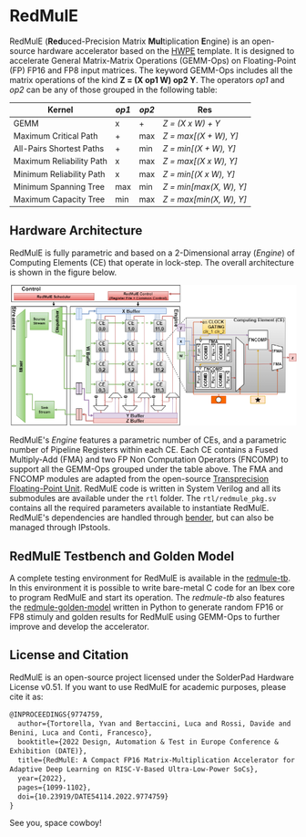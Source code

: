 # RedMulE
RedMulE (**Red**uced-Precision Matrix **Mul**tiplication **E**ngine) is an open-source hardware accelerator based on the [HWPE](https://hwpe-doc.readthedocs.io/en/latest/index.html) template. It is designed to accelerate General Matrix-Matrix Operations (GEMM-Ops) on Floating-Point (FP) FP16 and FP8 input matrices. The keyword GEMM-Ops includes all the matrix operations of the kind **Z = (X op1 W) op2 Y**. The operators *op1* and *op2* can be any of those grouped in the following table:

| Kernel                    | *op1*  | *op2*  | Res                                      |
| --------                  | -------- | -------- | --------                               |
|          GEMM             | x        |    +     | *Z = (X x W) + Y*
| Maximum Critical Path     |    +     |   max   | *Z = max[(X + W), Y]*
| All-Pairs Shortest Paths  |    +     |   min    | *Z = min[(X + W), Y]*
| Maximum Reliability Path  |    x     |   max    | *Z = max[(X x W), Y]*
| Minimum Reliability Path  |    x     |   max    | *Z = min[(X x W), Y]*
| Minimum Spanning Tree     |    max   |   min    | *Z = min[max(X, W), Y]*
| Maximum Capacity Tree     |    min   |   max    | *Z = max[min(X, W), Y]*

## Hardware Architecture
RedMulE is fully parametric and based on a 2-Dimensional array (*Engine*) of Computing Elements (CE) that operate in lock-step. The overall architecture is shown in the figure below.

![](doc/redmule_overview.png)

RedMulE's *Engine* features a parametric number of CEs, and a parametric number of Pipeline Registers within each CE. Each CE contains a Fused Multiply-Add (FMA) and two FP Non Computation Operators (FNCOMP) to support all the GEMM-Ops grouped under the table above. The FMA and FNCOMP modules are adapted from the open-source [Transprecision Floating-Point Unit](https://github.com/openhwgroup/cvfpu).
RedMulE code is written in System Verilog and all its submodules are available under the `rtl` folder. The `rtl/redmule_pkg.sv` contains all the required parameters available to instantiate RedMulE.
RedMulE's dependencies are handled through [bender](https://github.com/pulp-platform/bender), but can also be managed through IPstools.

## RedMulE Testbench and Golden Model
A complete testing environment for RedMulE is available in the [redmule-tb](https://github.com/pulp-platform/redmule-tb). In this environment it is possible to write bare-metal C code for an Ibex core to program RedMulE and start its operation. The *redmule-tb* also features the [redmule-golden-model](https://github.com/pulp-platform/redmule-golden-model) written in Python to generate random FP16 or FP8 stimuly and golden results for RedMulE using GEMM-Ops to further improve and develop the accelerator.

## License and Citation
RedMulE is an open-source project licensed under the SolderPad Hardware License v0.51.
If you want to use RedMulE for academic purposes, please cite it as:

```
@INPROCEEDINGS{9774759,
  author={Tortorella, Yvan and Bertaccini, Luca and Rossi, Davide and Benini, Luca and Conti, Francesco},
  booktitle={2022 Design, Automation & Test in Europe Conference & Exhibition (DATE)}, 
  title={RedMulE: A Compact FP16 Matrix-Multiplication Accelerator for Adaptive Deep Learning on RISC-V-Based Ultra-Low-Power SoCs}, 
  year={2022},
  pages={1099-1102},
  doi={10.23919/DATE54114.2022.9774759}
}
```

See you, space cowboy!